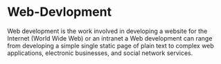 # Web-Devlopment
Web development is the work involved in developing a website for the Internet (World Wide Web) or an intranet a Web development can range from developing a simple single static page of plain text to complex web applications, electronic businesses, and social network services.
